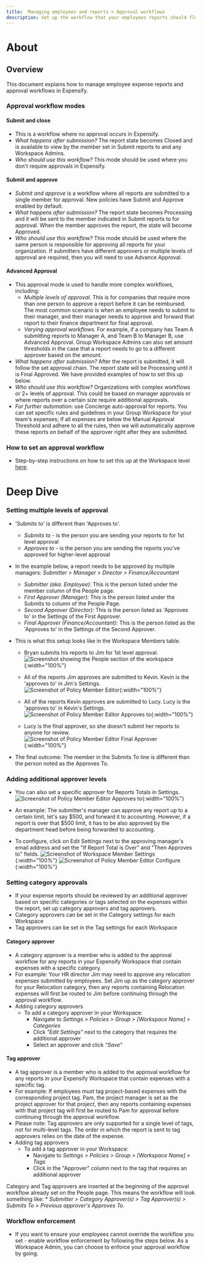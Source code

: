 ```yaml
---
title:  Managing employees and reports > Approval workflows
description: Set up the workflow that your employees reports should flow through.
---
```

<!-- The lines above are required by Jekyll to process the .md file -->

# About
## Overview


This document explains how to manage employee expense reports and approval workflows in Expensify.


### Approval workflow modes


#### Submit and close
- This is a workflow where no approval occurs in Expensify.
- *What happens after submission?* The report state becomes Closed and is available to view by the member set in Submit reports to and any Workspace Admins.
- *Who should use this workflow?* This mode should be used where you don't require approvals in Expensify.


#### Submit and approve
- *Submit and approve* is a workflow where all reports are submitted to a single member for approval. New policies have Submit and Approve enabled by default.
- *What happens after submission?*  The report state becomes Processing and it will be sent to the member indicated in Submit reports to for approval. When the member approves the report, the state will become Approved.
- *Who should use this workflow?* This mode should be used where the same person is responsible for approving all reports for your organization. If submitters have different approvers or multiple levels of approval are required, then you will need to use Advance Approval.


#### Advanced Approval
- This approval mode is used to handle more complex workflows, including:
  - *Multiple levels of approval.* This is for companies that require more than one person to approve a report before it can be reimbursed. The most common scenario is when an employee needs to submit to their manager, and their manager needs to approve and forward that report to their finance department for final approval.
  - *Varying approval workflows.* For example, if a company has Team A submitting reports to Manager A, and Team B to Manager B, use Advanced Approval. Group Workspace Admins can also set amount thresholds in the case that a report needs to go to a different approver based on the amount.
- *What happens after submission?* After the report is submitted, it will follow the set approval chain. The report state will be Processing until it is Final Approved. We have provided examples of how to set this up below.
- *Who should use this workflow?* Organizations with complex workflows or 2+ levels of approval. This could be based on manager approvals or where reports over a certain size require additional approvals.
- *For further automation:* use Concierge auto-approval for reports. You can set specific rules and guidelines in your Group Workspace for your team's expenses; if all expenses are below the Manual Approval Threshold and adhere to all the rules, then we will automatically approve these reports on behalf of the approver right after they are submitted.


### How to set an approval workflow

- Step-by-step instructions on how to set this up at the Workspace level [here](link-to-instructions).

# Deep Dive

### Setting multiple levels of approval
- 'Submits to' is different than 'Approves to'.
  - *Submits to* - is the person you are sending your reports to for 1st level approval
  - *Approves to* - is the person you are sending the reports you've approved for higher-level approval
- In the example below, a report needs to be approved by multiple managers: *Submitter > Manager > Director > Finance/Accountant*
  - *Submitter (aka. Employee):* This is the person listed under the member column of the People page.
  - *First Approver (Manager):* This is the person listed under the Submits to column of the People Page.
  - *Second Approver (Director):* This is the person listed as 'Approves to' in the Settings of the First Approver.
  - *Final Approver (Finance/Accountant):* This is the person listed as the 'Approves to' in the Settings of the Second Approver.
- This is what this setup looks like in the Workspace Members table.
  - Bryan submits his reports to Jim for 1st level approval.
![Screenshot showing the People section of the workspace](docs/assets/images/ManagingEmployeesAndReports_ApprovalWorkflows_1.png){:width="100%"}

  - All of the reports Jim approves are submitted to Kevin. Kevin is the 'approves to' in Jim's Settings.
![Screenshot of Policy Member Editor](docs/assets/images/ManagingEmployeesAndReports_ApprovalWorkflows_2.png){:width="100%"}

  - All of the reports Kevin approves are submitted to Lucy. Lucy is the 'approves to' in Kevin's Settings.
![Screenshot of Policy Member Editor Approves to](docs/assets/images/ManagingEmployeesAndReports_ApprovalWorkflows_3.png){:width="100%"}


  - Lucy is the final approver, so she doesn't submit her reports to anyone for review.
![Screenshot of Policy Member Editor Final Approver](docs/assets/images/ManagingEmployeesAndReports_ApprovalWorkflows_4.png){:width="100%"}


- The final outcome: The member in the Submits To line is different than the person noted as the Approves To.
### Adding additional approver levels
- You can also set a specific approver for Reports Totals in Settings.
![Screenshot of Policy Member Editor Approves to](docs/assets/images/ManagingEmployeesAndReports_ApprovalWorkflows_5.png){:width="100%"}

- An example: The submitter's manager can approve any report up to a certain limit, let's say $500, and forward it to accounting. However, if a report is over that $500 limit, it has to be also approved by the department head before being forwarded to accounting.
- To configure, click on Edit Settings next to the approving manager's email address and set the "If Report Total is Over" and "Then Approves to" fields.
![Screenshot of Workspace Member Settings](docs/assets/images/ManagingEmployeesAndReports_ApprovalWorkflows_6.png){:width="100%"}
![Screenshot of Policy Member Editor Configure](docs/assets/images/ManagingEmployeesAndReports_ApprovalWorkflows_7.png){:width="100%"}


### Setting category approvals
- If your expense reports should be reviewed by an additional approver based on specific categories or tags selected on the expenses within the report, set up category approvers and tag approvers.
- Category approvers can be set in the Category settings for each Workspace
- Tag approvers can be set in the Tag settings for each Workspace


#### Category approver
- A category approver is a member who is added to the approval workflow for any reports in your Expensify Workspace that contain expenses with a specific category.
- For example: Your HR director Jim may need to approve any relocation expenses submitted by employees. Set Jim up as the category approver for your Relocation category, then any reports containing Relocation expenses will first be routed to Jim before continuing through the approval workflow.
- Adding category approvers
  - To add a category approver in your Workspace:
    - Navigate to *Settings > Policies > Group > [Workspace Name] > Categories*
    - Click *"Edit Settings"*  next to the category that requires the additional approver
    - Select an approver and click *“Save”*


#### Tag approver
- A tag approver is a member who is added to the approval workflow for any reports in your Expensify Workspace that contain expenses with a specific tag.
- For example: If employees must tag project-based expenses with the corresponding project tag. Pam, the project manager is set as the project approver for that project, then any reports containing expenses with that project tag will first be routed to Pam for approval before continuing through the approval workflow.
- Please note: Tag approvers are only supported for a single level of tags, not for multi-level tags. The order in which the report is sent to tag approvers relies on the date of the expense.
- Adding tag approvers
  - To add a tag approver in your Workspace:
    - Navigate to *Settings > Policies > Group > [Workspace Name] > Tags*
    - Click in the "Approver" column next to the tag that requires an additional approver


Category and Tag approvers are inserted at the beginning of the approval workflow already set on the People page. This means the workflow will look something like: * *Submitter > Category Approver(s) > Tag Approver(s) > Submits To > Previous approver's Approves To.*


### Workflow enforcement
- If you want to ensure your employees cannot override the workflow you set - enable workflow enforcement by following the steps below. As a Workspace Admin, you can choose to enforce your approval workflow by going.
